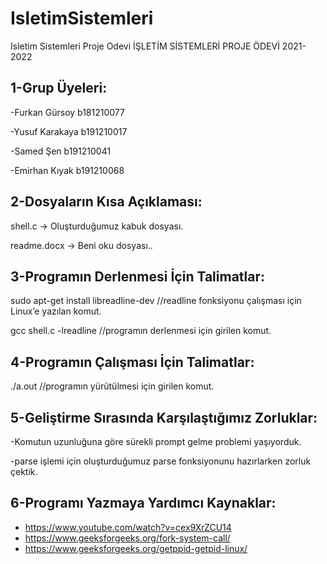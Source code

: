 # IsletimSistemleri
Isletim Sistemleri Proje Odevi
İŞLETİM SİSTEMLERİ PROJE ÖDEVİ 2021-2022

1-Grup Üyeleri:
----------------
-Furkan Gürsoy b181210077 

-Yusuf Karakaya b191210017 

-Samed Şen b191210041 

-Emirhan Kıyak b191210068 


2-Dosyaların Kısa Açıklaması:
-----------------------
shell.c -> Oluşturduğumuz kabuk dosyası.

readme.docx -> Beni oku dosyası..


3-Programın Derlenmesi İçin Talimatlar:
-----------------------
sudo apt-get install libreadline-dev //readline fonksiyonu çalışması için Linux’e yazılan komut.

gcc shell.c -lreadline //programın derlenmesi için girilen komut.


4-Programın Çalışması İçin Talimatlar:
-----------------------
./a.out //programın yürütülmesi için girilen komut.


5-Geliştirme Sırasında Karşılaştığımız Zorluklar:
-----------------------
-Komutun uzunluğuna göre sürekli prompt gelme problemi yaşıyorduk. 

-parse işlemi için oluşturduğumuz parse fonksiyonunu hazırlarken zorluk çektik.


6-Programı Yazmaya Yardımcı Kaynaklar:
-----------------------
- https://www.youtube.com/watch?v=cex9XrZCU14
- https://www.geeksforgeeks.org/fork-system-call/
- https://www.geeksforgeeks.org/getppid-getpid-linux/
